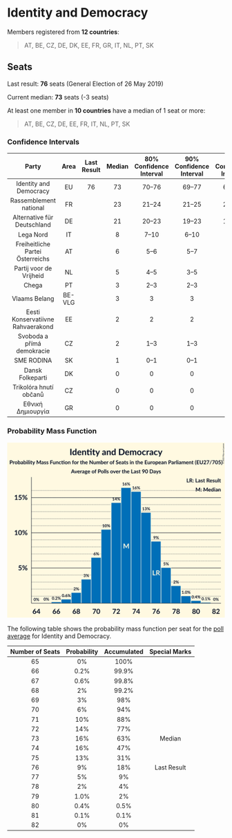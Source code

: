 # Identity and Democracy

Members registered from **12 countries**:

> AT, BE, CZ, DE, DK, EE, FR, GR, IT, NL, PT, SK

## Seats

Last result: **76** seats (General Election of 26 May 2019)

Current median: **73** seats (-3 seats)

At least one member in **10 countries** have a median of 1 seat or more:

> AT, BE, CZ, DE, EE, FR, IT, NL, PT, SK

### Confidence Intervals

| Party | Area | Last Result | Median | 80% Confidence Interval | 90% Confidence Interval | 95% Confidence Interval | 99% Confidence Interval |
|:-----:|:----:|:-----------:|:------:|:-----------------------:|:-----------------------:|:-----------------------:|:-----------------------:|
| Identity and Democracy | EU | 76 | 73 | 70–76 | 69–77 | 69–78 | 67–80 |
| Rassemblement national | FR | | 23 | 21–24 | 21–25 | 21–25 | 20–26 |
| Alternative für Deutschland | DE | | 21 | 20–23 | 19–23 | 19–24 | 18–25 |
| Lega Nord | IT | | 8 | 7–10 | 6–10 | 6–10 | 5–11 |
| Freiheitliche Partei Österreichs | AT | | 6 | 5–6 | 5–7 | 5–7 | 5–7 |
| Partij voor de Vrijheid | NL | | 5 | 4–5 | 3–5 | 3–5 | 3–5 |
| Chega | PT | | 3 | 2–3 | 2–3 | 2–4 | 2–4 |
| Vlaams Belang | BE-VLG | | 3 | 3 | 3 | 3 | 3–4 |
| Eesti Konservatiivne Rahvaerakond | EE | | 2 | 2 | 2 | 1–3 | 1–3 |
| Svoboda a přímá demokracie | CZ | | 2 | 1–3 | 1–3 | 1–3 | 1–3 |
| SME RODINA | SK | | 1 | 0–1 | 0–1 | 0–1 | 0–2 |
| Dansk Folkeparti | DK | | 0 | 0 | 0 | 0 | 0–1 |
| Trikolóra hnutí občanů | CZ | | 0 | 0 | 0 | 0 | 0 |
| Εθνική Δημιουργία | GR | | 0 | 0 | 0 | 0 | 0 |

### Probability Mass Function

![Graph with seats probability mass function not yet produced](average-2023-08-31-seats-pmf-identityanddemocracy.png "Seats Probability Mass Function")

The following table shows the probability mass function per seat for the [poll average](average-2023-08-31.html) for Identity and Democracy.

| Number of Seats | Probability | Accumulated | Special Marks |
|:---------------:|:-----------:|:-----------:|:-------------:|
| 65 | 0% | 100% |  |
| 66 | 0.2% | 99.9% |  |
| 67 | 0.6% | 99.8% |  |
| 68 | 2% | 99.2% |  |
| 69 | 3% | 98% |  |
| 70 | 6% | 94% |  |
| 71 | 10% | 88% |  |
| 72 | 14% | 77% |  |
| 73 | 16% | 63% | Median |
| 74 | 16% | 47% |  |
| 75 | 13% | 31% |  |
| 76 | 9% | 18% | Last Result |
| 77 | 5% | 9% |  |
| 78 | 2% | 4% |  |
| 79 | 1.0% | 2% |  |
| 80 | 0.4% | 0.5% |  |
| 81 | 0.1% | 0.1% |  |
| 82 | 0% | 0% |  |


